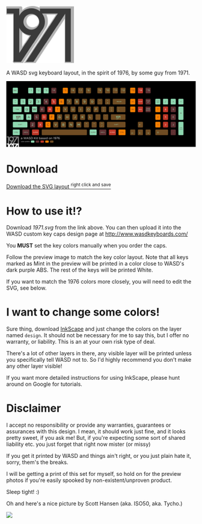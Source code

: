 ![](1971.logo.png)

A WASD svg keyboard layout, in the spirit of 1976, by some guy from 1971.

![](preview.png)

# Download

[Download the SVG layout <sup>right click and save</sup>](https://raw.githubusercontent.com/jasonm23/1971-wasd/master/1971.svg)

# How to use it!?

Download _1971.svg_ from the link above.  You can then upload it into the WASD custom key caps design page at http://www.wasdkeyboards.com/

You **MUST** set the key colors manually when you order the caps.

Follow the preview image to match the key color layout. Note that all keys marked as Mint in the preview will be printed in a color close to WASD's dark purple ABS. The rest of the keys will be printed White.

If you want to match the 1976 colors more closely, you will need to edit the SVG, see below.

# I want to change some colors!

Sure thing, download [InkScape](https://inkscape.org/en/download/) and just change the colors on the layer named `design`.  It should not be necessary for me to say this, but I offer no warranty, or liability. This is an at your own risk type of deal.

There's a lot of other layers in there, any visible layer will be printed unless you specifically tell WASD not to. So I'd highly recommend you don't make any other layer visible!

If you want more detailed instructions for using InkScape, please hunt around on Google for tutorials.

# Disclaimer

I accept no responsibility or provide any warranties, guarantees or assurances with this design. I mean, it should work just fine, and it looks pretty sweet, if you ask me! But, if you're expecting some sort of shared liability etc. you just forget that right now mister (or missy)

If you get it printed by WASD and things ain't right, or you just plain hate it, sorry, them's the breaks.

I will be getting a print of this set for myself, so hold on for the preview photos if you're easily spooked by non-existent/unproven product.

Sleep tight! :)

Oh and here's a nice picture by Scott Hansen (aka. ISO50, aka. Tycho.)

[![](http://blog.iso50.com/wp-content/uploads/2007/11/iso50-vuela-thumb.jpg)](http://blog.iso50.com)

